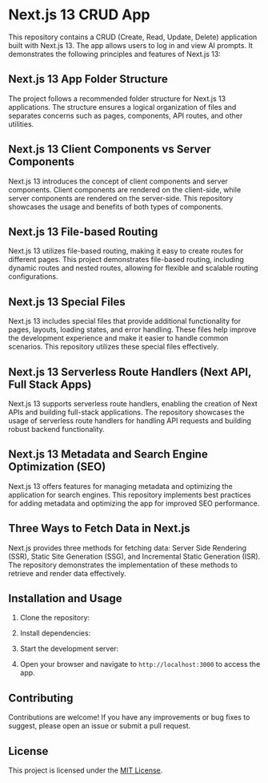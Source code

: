# Next.js 13 CRUD App

This repository contains a CRUD (Create, Read, Update, Delete) application built with Next.js 13. The app allows users to log in and view AI prompts. It demonstrates the following principles and features of Next.js 13:

## Next.js 13 App Folder Structure

The project follows a recommended folder structure for Next.js 13 applications. The structure ensures a logical organization of files and separates concerns such as pages, components, API routes, and other utilities.

## Next.js 13 Client Components vs Server Components

Next.js 13 introduces the concept of client components and server components. Client components are rendered on the client-side, while server components are rendered on the server-side. This repository showcases the usage and benefits of both types of components.

## Next.js 13 File-based Routing

Next.js 13 utilizes file-based routing, making it easy to create routes for different pages. This project demonstrates file-based routing, including dynamic routes and nested routes, allowing for flexible and scalable routing configurations.

## Next.js 13 Special Files

Next.js 13 includes special files that provide additional functionality for pages, layouts, loading states, and error handling. These files help improve the development experience and make it easier to handle common scenarios. This repository utilizes these special files effectively.

## Next.js 13 Serverless Route Handlers (Next API, Full Stack Apps)

Next.js 13 supports serverless route handlers, enabling the creation of Next APIs and building full-stack applications. The repository showcases the usage of serverless route handlers for handling API requests and building robust backend functionality.

## Next.js 13 Metadata and Search Engine Optimization (SEO)

Next.js 13 offers features for managing metadata and optimizing the application for search engines. This repository implements best practices for adding metadata and optimizing the app for improved SEO performance.

## Three Ways to Fetch Data in Next.js

Next.js provides three methods for fetching data: Server Side Rendering (SSR), Static Site Generation (SSG), and Incremental Static Generation (ISR). The repository demonstrates the implementation of these methods to retrieve and render data effectively.

## Installation and Usage

1. Clone the repository:

2. Install dependencies:

3. Start the development server:

4. Open your browser and navigate to `http://localhost:3000` to access the app.

## Contributing

Contributions are welcome! If you have any improvements or bug fixes to suggest, please open an issue or submit a pull request.

## License

This project is licensed under the [MIT License](LICENSE).
